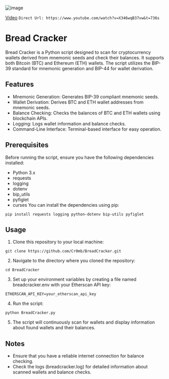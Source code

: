 ![image](https://github.com/Cr0mb/BreadCracker/assets/137664526/50a58a13-0134-4516-b205-c9044cbd17b4)

[Video](https://www.youtube.com/watch?v=X346wqB37vw&t=736s)
```Direct Url: https://www.youtube.com/watch?v=X346wqB37vw&t=736s```

# Bread Cracker
Bread Cracker is a Python script designed to scan for cryptocurrency wallets derived from mnemonic seeds and check their balances. 
It supports both Bitcoin (BTC) and Ethereum (ETH) wallets. The script utilizes the BIP-39 standard for mnemonic generation and BIP-44 for wallet derivation.

## Features
- Mnemonic Generation: Generates BIP-39 compliant mnemonic seeds.
- Wallet Derivation: Derives BTC and ETH wallet addresses from mnemonic seeds.
- Balance Checking: Checks the balances of BTC and ETH wallets using blockchain APIs.
- Logging: Logs wallet information and balance checks.
- Command-Line Interface: Terminal-based interface for easy operation.
## Prerequisites
Before running the script, ensure you have the following dependencies installed:

- Python 3.x
- requests
- logging
- dotenv
- bip_utils
- pyfiglet
- curses
You can install the dependencies using pip:
```
pip install requests logging python-dotenv bip-utils pyfiglet
```
## Usage
1. Clone this repository to your local machine:
```
git clone https://github.com/Cr0mb/BreadCracker.git
```
2. Navigate to the directory where you cloned the repository:
```
cd BreadCracker
```
3. Set up your environment variables by creating a file named breadcracker.env with your Etherscan API key:
```
ETHERSCAN_API_KEY=your_etherscan_api_key
```
4. Run the script:
```
python BreadCracker.py
```
5. The script will continuously scan for wallets and display information about found wallets and their balances.

## Notes
- Ensure that you have a reliable internet connection for balance checking.
- Check the logs (breadcracker.log) for detailed information about scanned wallets and balance checks.


